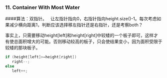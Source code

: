 ### 11. Container With Most Water 
####算法：双指针。  
让左指针指向0，右指针指向height.size()-1。每次考虑如果减少横向距离1，判断应该选择移左指针还是右指针，还是考察both？  

事实上，只需要移动height[left]和height[right]中较矮的一个板子即可，这样才有使总面积增大的可能。否则移动较高的板子，只会使结果变小，因为面积受限于较矮的那块板子。
```cpp
if (height[left]>=height[right])
   right--;
else
   left++;
```
